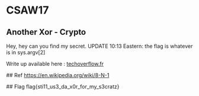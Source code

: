 # CSAW17
## Another Xor - Crypto
Hey, hey can you find my secret.
UPDATE 10:13 Eastern: the flag is whatever is in sys.argv[2]

Write up available here : [techoverflow.fr](http://techoverflow.fr/2017/09/18/another-xor-crypto-csaw17/)

## Ref
https://en.wikipedia.org/wiki/8-N-1

## Flag
flag{sti11_us3_da_x0r_for_my_s3cratz}
